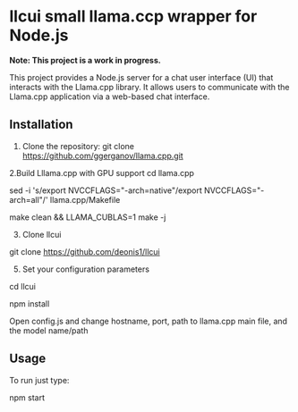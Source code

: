 # llcui small llama.ccp wrapper for Node.js

**Note: This project is a work in progress.**

This project provides a Node.js server for a chat user interface (UI) that interacts with the Llama.cpp library. It allows users to communicate with the Llama.cpp application via a web-based chat interface.

## Installation

1. Clone the repository:
git clone https://github.com/ggerganov/llama.cpp.git
  
  2.Build Lllama.cpp with GPU support
cd llama.cpp

sed -i 's/export NVCCFLAGS="-arch=native"/export NVCCFLAGS="-arch=all"/' llama.cpp/Makefile

make clean && LLAMA_CUBLAS=1 make -j
 
  3. Clone llcui
     
git clone https://github.com/deonis1/llcui

  5. Set your configuration parameters
     
cd llcui

npm install

Open config.js and change hostname, port, path to llama.cpp main file, and the model name/path

## Usage
To run just type:

npm start

